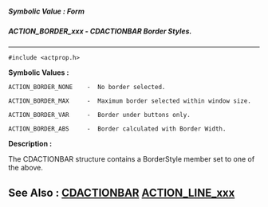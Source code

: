 ##### Symbolic Value : Form
##### ACTION_BORDER_xxx - CDACTIONBAR Border Styles.
---
```
#include <actprop.h>
```

**Symbolic Values :**

	ACTION_BORDER_NONE	  -  No border selected.

	ACTION_BORDER_MAX	  -  Maximum border selected within window size.

	ACTION_BORDER_VAR	  -  Border under buttons only.

	ACTION_BORDER_ABS	  -  Border calculated with Border Width.


**Description :**

The CDACTIONBAR structure contains a BorderStyle member set to one of the above. 


**See Also :**
[CDACTIONBAR](/domino-c-api-docs/reference/Data/CDACTIONBAR)
[ACTION_LINE_xxx](/domino-c-api-docs/reference/Symb/ACTION_LINE_xxx)
---
